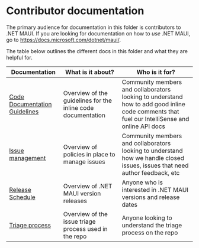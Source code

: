 Contributor documentation
=========================

The primary audience for documentation in this folder is contributors to .NET MAUI.
If you are looking for documentation on how to *use* .NET MAUI, go to <https://docs.microsoft.com/dotnet/maui/>.

<!--TODO: >> :bulb: If you're a new contributor looking to set up the repo locally, the [build from source documentation](BuildFromSource.md) is the best place to start.-->

The table below outlines the different docs in this folder and what they are helpful for.

| Documentation        | What is it about?   | Who is it for?      |
|----------------------|---------------------|---------------------|
| [Code Documentation Guidelines](CodeDocumentationGuidelines.md) | Overview of the guidelines for the inline code documentation | Community members and collaborators looking to understand how to add good inline code comments that fuel our IntelliSense and online API docs |
| [Issue management](IssueManagementPolicies.md) | Overview of policies in place to manage issues| Community members and collaborators looking to understand how we handle closed issues, issues that need author feedback, etc |
| [Release Schedule](ReleaseSchedule.md) | Overview of .NET MAUI version releases | Anyone who is interested in .NET MAUI versions and release dates |
| [Triage process](TriageProcess.md)| Overview of the issue triage process used in the repo     | Anyone looking to understand the triage process on the repo  |
